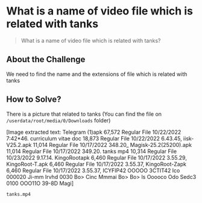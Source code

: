 # What is a name of video file which is related with tanks
> What is a name of video file which is related with tanks?

## About the Challenge
We need to find the name and the extensions of file which is related with tanks

## How to Solve?
There is a picture that related to tanks (You can find the file on `/userdata/root/media/0/Downloads` folder)


[Image extracted text: Telegram (1)apk
67,572
Regular File
10/22/2022 7:42*46.
curriculum vitae doc
18,873
Regular File
10/22/2022 6.43.45,
iisk-V25.2.apk
11,014
Regular File
10/17/2022 348.20_
Magisk-25.2(25200).apk
11,014   Regular File
10/17/2022 349.20.
tanks mp4
10,314
Regular File
10/23/2022 9.17.14.
KingoRootapk
6,460
Regular File
10/17/2022 3.55.29,
KingoRoot-T.apk
6,460
Regular File
10/17/2022 3.55.37,
KingoRoot-Zapk
6,460
Regular File
10/17/2022 3.55.37,
ICYFIP42
OOOOO
3CTIT42
Ico
000020
Ji-mm
Irvhd
0030
Bo>
Cinc
Mmmai
Bo>
Bo>
ls
Ooooco
Odo
Sedc3
0100
OOO11O
39-8D
Magi]


```
tanks.mp4
```